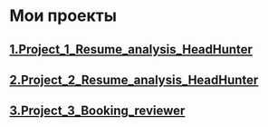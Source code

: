 # Мои проекты
## [1.Project_1_Resume_analysis_HeadHunter](https://github.com/EvgeniiOvcharenko/Project_Data_Science/tree/master/Project_1_Resume_analysis_HeadHunter)
## [2.Project_2_Resume_analysis_HeadHunter ](https://github.com/EvgeniiOvcharenko/Project_Data_Science/tree/master/Project_2_Resume_analysis_HeadHunter)
## [3.Project_3_Booking_reviewer ](https://github.com/EvgeniiOvcharenko/Project_Data_Science/tree/master/Project_3_EDA%20_%20Feature%20Engineering)